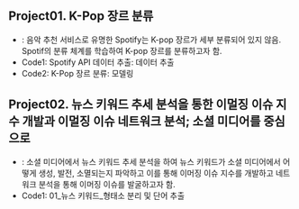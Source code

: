 ## Project01. K-Pop 장르 분류
  - : 음악 추천 서비스로 유명한 Spotify는 K-pop 장르가 세부 분류되어 있지 않음. Spotif의 분류 체계를 학습하여 K-pop 장르를 분류하고자 함.
  - Code1: Spotify API 데이터 추출: 데이터 추출
  - Code2: K-Pop 장르 분류: 모델링
  
## Project02. 뉴스 키워드 추세 분석을 통한 이멀징 이슈 지수 개발과 이멀징 이슈 네트워크 분석; 소셜 미디어를 중심으로
  - : 소셜 미디어에서 뉴스 키워드 추세 분석을 하여 뉴스 키워드가 소셜 미디어에서 어떻게 생성, 발전, 소멸되는지 파악하고 이를 통해 이머징 이슈 지수를 개발하고 네트워크 분석을 통해 이머징 이슈를 발굴하고자 함.
  - Code1: 01_뉴스 키워드_형태소 분리 및 단어 추출
